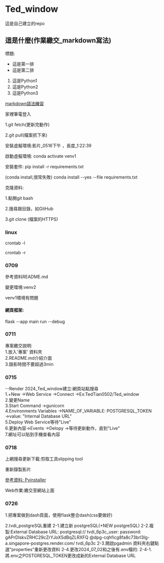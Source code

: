 # Ted_window
這是自己建立的repo

## 這是什麼(作業繳交_markdown寫法)

標題:

- 這是第一排
- 這是第二排

1. 這是Python1
2. 這是Python2
3. 這是Python3

[markdown語法練習](./markdown練習/README.md)

家裡筆電登入


1.git fetch(更新完動作)

2.git pull(檔案抓下來)

安裝虛擬環境:影片_0516下午 ，長度_1:22:39

啟動虛擬環境:
conda activate venv1

安裝套件:
pip install -r requirements.txt

(conda install,很常失敗)
conda install --yes --file requirements.txt

克隆資料:

1.點開git bash

2.搜尋跟目錄，如GitHub

3.git clone (檔案的HTTPS)

### linux

crontab -l

crontab -r

### 0709
參考資料README.md

變更環境:venv2

venv1環境有問題

#### 網頁框架:
flask --app main run --debug

### 0711
專案繳交說明:  
1.放入'專案' 資料夾  
2.README.md介紹介面  
3.錄影時間不要超過3min

### 0715
--Render 2024_Ted_window建立:網頁站點搜尋  
1.+New ->Web Service ->Connect ->Ex:TedTian0502/Ted_window  
2.變更Name  
3.Start Command ->gunicorn  
4.Environments Variables ->NAME_OF_VARIABLE: POSTGRESQL_TOKEN  
->value: "Internal Database URL"  
5.Deploy Web Service等待"Live"  
6.更新內容->Events ->Delopy ->等待更新動作，直到"Live"  
7.網址可以貼到手機查看內容  

### 0718
上網搜尋更新下載:剪取工具slipping tool

重新錄製影片

[參考資料: Pyinstaller](https://medium.com/pyladies-taiwan/python-%E5%B0%87python%E6%89%93%E5%8C%85%E6%88%90exe%E6%AA%94-32a4bacbe351)

Web作業:繳交至網站上面

### 0726
1.把專案做到dash頁面，使用flask整合dash(css要做好)

2.tvdi_postgreSQL重建
2-1.建立新 postgreSQL(+NEW postgreSQL)
2-2.複製:External Database URL:
postgresql://
tvdi_6p3c_user:
password: gAPrDlskvZRHC29cZrYJoX5dBqZLRXFQ
@dpg-cqhficg8fa8c73brl3lg-a.singapore-postgres.render.com/
tvdi_6p3c
2-3.開啟pgadmin 資料夾右鍵點選"properties"重新更改資料
2-4.更改2024_07_02和之後有.env檔的:
2-4-1.將.env之POSTGRESQL_TOKEN更改成新的External Database URL
